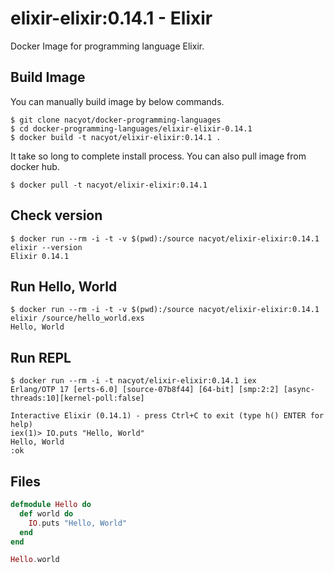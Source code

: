 # elixir-elixir:0.14.1 - Elixir

Docker Image for programming language Elixir.

## Build Image

You can manually build image by below commands.

```
$ git clone nacyot/docker-programming-languages
$ cd docker-programming-languages/elixir-elixir-0.14.1
$ docker build -t nacyot/elixir-elixir:0.14.1 .
```

It take so long to complete install process. You can also pull image from docker hub.

```
$ docker pull -t nacyot/elixir-elixir:0.14.1
```

## Check version

```
$ docker run --rm -i -t -v $(pwd):/source nacyot/elixir-elixir:0.14.1 elixir --version
Elixir 0.14.1
```

## Run Hello, World

```
$ docker run --rm -i -t -v $(pwd):/source nacyot/elixir-elixir:0.14.1 elixir /source/hello_world.exs
Hello, World
```

## Run REPL

```
$ docker run --rm -i -t nacyot/elixir-elixir:0.14.1 iex
Erlang/OTP 17 [erts-6.0] [source-07b8f44] [64-bit] [smp:2:2] [async-threads:10][kernel-poll:false]

Interactive Elixir (0.14.1) - press Ctrl+C to exit (type h() ENTER for help)
iex(1)> IO.puts "Hello, World"
Hello, World
:ok
```

## Files

```Elixir
defmodule Hello do
  def world do
    IO.puts "Hello, World"
  end
end

Hello.world
```
